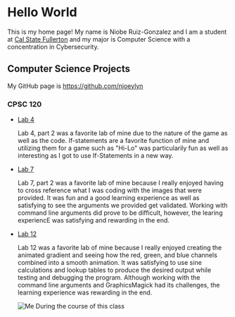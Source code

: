 # Hello World

This is my home page! My name is Niobe Ruiz-Gonzalez and I am a student at [Cal State Fullerton](http://www.fullerton.edu/) and my major is Computer Science with a concentration in Cybersecurity.

## Computer Science Projects

My GitHub page is https://github.com/njoeylyn

### CPSC 120

* [Lab 4](https://github.com/cpsc-fall-2024/cpsc-120-lab-04-sopheakca-niobe_lab4/tree/main/part-2)

    Lab 4, part 2 was a favorite lab of mine due to the nature of the game as well as the code. If-statements are a favorite function of mine and utilizing them for a game such as "Hi-Lo" was particularily fun as well as interesting as I got to use If-Statements in a new way. 

* [Lab 7](https://github.com/cpsc-fall-2024/cpsc-120-lab-07-hannah-and-niobe/tree/main/part-1) 

    Lab 7, part 2 was a favorite lab of mine because I really enjoyed having to cross reference what I was coding with the images that were provided. It was fun and a good learning experience as well as satisfying to see the arguments we provided get validated. Working with command line arguments did prove to be difficult, however, the learing experiencE was satisfying and rewarding in the end.


* [Lab 12](https://github.com/cpsc-fall-2024/cpsc-120-lab-12-niobe_katelyn_lab12/tree/main/part-1) 

    Lab 12 was a favorite lab of mine because I really enjoyed creating the animated gradient and seeing how the red, green, and blue channels combined into a smooth animation. It was satisfying to use sine calculations and lookup tables to produce the desired output while testing and debugging the program. Although working with the command line arguments and GraphicsMagick had its challenges, the learning experience was rewarding in the end.

    ![Me During the course of this class](images/lol/png)